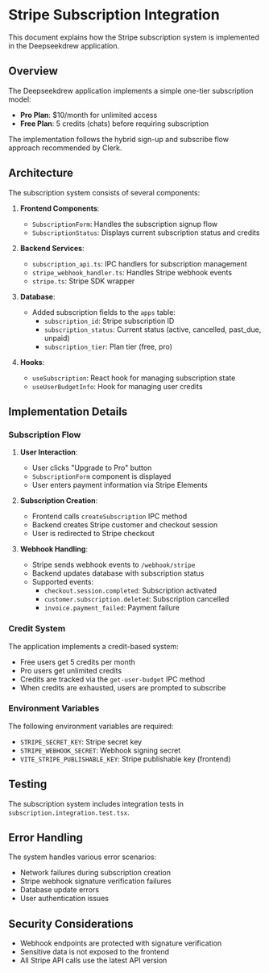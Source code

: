 # Stripe Subscription Integration

This document explains how the Stripe subscription system is implemented in the Deepseekdrew application.

## Overview

The Deepseekdrew application implements a simple one-tier subscription model:

- **Pro Plan**: $10/month for unlimited access
- **Free Plan**: 5 credits (chats) before requiring subscription

The implementation follows the hybrid sign-up and subscribe flow approach recommended by Clerk.

## Architecture

The subscription system consists of several components:

1. **Frontend Components**:

   - `SubscriptionForm`: Handles the subscription signup flow
   - `SubscriptionStatus`: Displays current subscription status and credits

2. **Backend Services**:

   - `subscription_api.ts`: IPC handlers for subscription management
   - `stripe_webhook_handler.ts`: Handles Stripe webhook events
   - `stripe.ts`: Stripe SDK wrapper

3. **Database**:

   - Added subscription fields to the `apps` table:
     - `subscription_id`: Stripe subscription ID
     - `subscription_status`: Current status (active, cancelled, past_due, unpaid)
     - `subscription_tier`: Plan tier (free, pro)

4. **Hooks**:
   - `useSubscription`: React hook for managing subscription state
   - `useUserBudgetInfo`: Hook for managing user credits

## Implementation Details

### Subscription Flow

1. **User Interaction**:

   - User clicks "Upgrade to Pro" button
   - `SubscriptionForm` component is displayed
   - User enters payment information via Stripe Elements

2. **Subscription Creation**:

   - Frontend calls `createSubscription` IPC method
   - Backend creates Stripe customer and checkout session
   - User is redirected to Stripe checkout

3. **Webhook Handling**:
   - Stripe sends webhook events to `/webhook/stripe`
   - Backend updates database with subscription status
   - Supported events:
     - `checkout.session.completed`: Subscription activated
     - `customer.subscription.deleted`: Subscription cancelled
     - `invoice.payment_failed`: Payment failure

### Credit System

The application implements a credit-based system:

- Free users get 5 credits per month
- Pro users get unlimited credits
- Credits are tracked via the `get-user-budget` IPC method
- When credits are exhausted, users are prompted to subscribe

### Environment Variables

The following environment variables are required:

- `STRIPE_SECRET_KEY`: Stripe secret key
- `STRIPE_WEBHOOK_SECRET`: Webhook signing secret
- `VITE_STRIPE_PUBLISHABLE_KEY`: Stripe publishable key (frontend)

## Testing

The subscription system includes integration tests in `subscription.integration.test.tsx`.

## Error Handling

The system handles various error scenarios:

- Network failures during subscription creation
- Stripe webhook signature verification failures
- Database update errors
- User authentication issues

## Security Considerations

- Webhook endpoints are protected with signature verification
- Sensitive data is not exposed to the frontend
- All Stripe API calls use the latest API version